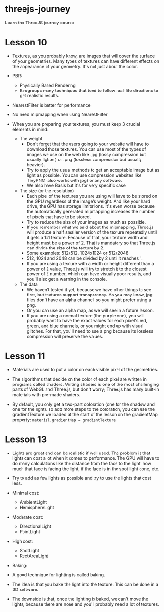 # threejs-journey

Learn the ThreeJS journey course

# Lesson 10

- Textures, as you probably know, are images that will cover the surface of your geometries. Many types of textures can have different effects on the appearance of your geometry. It's not just about the color.

- PBR:
  - Physically Based Rendering
  - It regroups many techniques that tend to follow real-life directions to get realistic results.
- NearestFilter is better for performance
- No need mipmapping when using NearestFilter
- When you are preparing your textures, you must keep 3 crucial elements in mind:

  - The weight
    - Don't forget that the users going to your website will have to download those textures. You can use most of the types of images we use on the web like .jpg (lossy compression but usually lighter) or .png (lossless compression but usually heavier).
    - Try to apply the usual methods to get an acceptable image but as light as possible. You can use compression websites like TinyPNG (also works with jpg) or any software.
    - We also have Basis but it's for very specific case
  - The size (or the resolution)
    - Each pixel of the textures you are using will have to be stored on the GPU regardless of the image's weight. And like your hard drive, the GPU has storage limitations. It's even worse because the automatically generated mipmapping increases the number of pixels that have to be stored.
    - Try to reduce the size of your images as much as possible.
    - If you remember what we said about the mipmapping, Three.js will produce a half smaller version of the texture repeatedly until it gets a 1x1 texture. Because of that, your texture width and height must be a power of 2. That is mandatory so that Three.js can divide the size of the texture by 2.
    - Some examples: 512x512, 1024x1024 or 512x2048
    - 512, 1024 and 2048 can be divided by 2 until it reaches 1.
    - If you are using a texture with a width or height different than a power of 2 value, Three.js will try to stretch it to the closest power of 2 number, which can have visually poor results, and you'll also get a warning in the console.
  - The data
    - We haven't tested it yet, because we have other things to see first, but textures support transparency. As you may know, jpg files don't have an alpha channel, so you might prefer using a png.
    - Or you can use an alpha map, as we will see in a future lesson.
    - If you are using a normal texture (the purple one), you will probably want to have the exact values for each pixel's red, green, and blue channels, or you might end up with visual glitches. For that, you'll need to use a png because its lossless compression will preserve the values.

# Lesson 11

- Materials are used to put a color on each visible pixel of the geometries.
- The algorithms that decide on the color of each pixel are written in programs called shaders. Writing shaders is one of the most challenging parts of WebGL and Three.js, but don't worry; Three.js has many built-in materials with pre-made shaders.

- By default, you only get a two-part coloration (one for the shadow and one for the light). To add more steps to the coloration, you can use the gradientTexture we loaded at the start of the lesson on the gradientMap property: `material.gradientMap = gradientTexture`

# Lesson 13

- Lights are great and can be realistic if well used. The problem is that lights can cost a lot when it comes to performance. The GPU will have to do many calculations like the distance from the face to the light, how much that face is facing the light, if the face is in the spot light cone, etc.

- Try to add as few lights as possible and try to use the lights that cost less.

- Minimal cost:

  - AmbientLight
  - HemisphereLight

- Moderate cost:

  - DirectionalLight
  - PointLight

- High cost:

  - SpotLight
  - RectAreaLight

- Baking:

- A good technique for lighting is called baking.
- The idea is that you bake the light into the texture. This can be done in a 3D software.
- The downside is that, once the lighting is baked, we can't move the lights, because there are none and you'll probably need a lot of textures.
